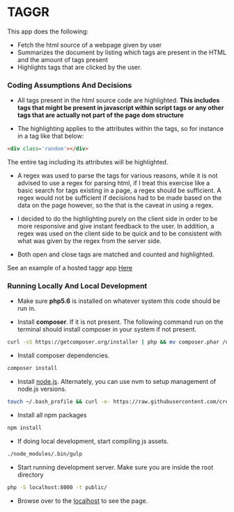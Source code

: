 TAGGR
============================

This app does the following:

* Fetch the html source of a webpage given by user
* Summarizes the document by listing which tags are present in the HTML and the amount of tags present
* Highlights tags that are clicked by the user.


### Coding Assumptions And Decisions

* All tags present in the html source code are highlighted. **This includes tags that might be present in javascript within script tags or any other tags that are actually not part of the page dom structure**

* The highlighting applies to the attributes within the tags, so for instance in a tag like that below:
```html
<div class='random'></div>
```
The entire tag including its attributes will be highlighted.

* A regex was used to parse the tags for various reasons, while it is not advised to use a regex for parsing html, if I treat this exercise like a basic search for tags existing in a page, a regex should be sufficient. A regex would not be sufficient if decisions had to be made based on the data on the page however, so the that is the caveat in using a regex.

* I decided to do the highlighting purely on the client side in order to be more responsive and give instant feedback to the user. In addition, a regex was used on the client side to be quick and to be consistent with what was given by the regex from the server side.

* Both open and close tags are matched and counted and highlighted.

See an example of a hosted taggr app [Here](https://calm-bayou-4983.herokuapp.com/)

### Running Locally And Local Development

* Make sure **php5.6** is installed on whatever system this code should be run in.

* Install **composer**. If it is not present. The following command run on the terminal should install composer in your system if not present.
```bash
curl -sS https://getcomposer.org/installer | php && mv composer.phar /usr/local/bin/composer
```

* Install composer dependencies.
```bash
composer install
```

* Install [node.js](https://nodejs.org/en/download/). Alternately, you can use nvm to setup management of node.js versions.
```bash
touch ~/.bash_profile && curl -o- https://raw.githubusercontent.com/creationix/nvm/v0.32.1/install.sh | bash
```

* Install all npm packages
```bash
npm install
```

* If doing local development, start compiling js assets.
```bash
./node_modules/.bin/gulp
```

* Start running development server. Make sure you are inside the root directory
```bash
php -S localhost:8000 -t public/
```

* Browse over to the [localhost](http://localhost:8000/) to see the page.
